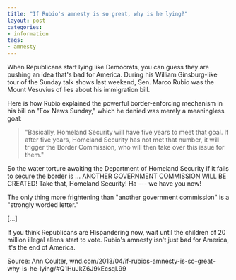 ```yaml
---
title: "If Rubio's amnesty is so great, why is he lying?"
layout: post
categories:
- information
tags:
- amnesty
---
```


When Republicans start lying like Democrats, you can guess they are pushing an idea that's bad for America. During his William Ginsburg-like tour of the Sunday talk shows last weekend, Sen. Marco Rubio was the Mount Vesuvius of lies about his immigration bill.

Here is how Rubio explained the powerful border-enforcing mechanism in his bill on "Fox News Sunday," which he denied was merely a meaningless goal:

> "Basically, Homeland Security will have five years to meet that goal. If after five years, Homeland Security has not met that number, it will trigger the Border Commission, who will then take over this issue for them."

So the water torture awaiting the Department of Homeland Security if it fails to secure the border is ... ANOTHER GOVERNMENT COMMISSION WILL BE CREATED! Take that, Homeland Security! Ha --- we have you now!

The only thing more frightening than "another government commission" is a "strongly worded letter."

\[...\]

If you think Republicans are Hispandering now, wait until the children of 20 million illegal aliens start to vote. Rubio's amnesty isn't just bad for America, it's the end of America.

Source: Ann Coulter, wnd.com/2013/04/if-rubios-amnesty-is-so-great-why-is-he-lying/#Q1HuJkZ6J9kEcsqI.99
